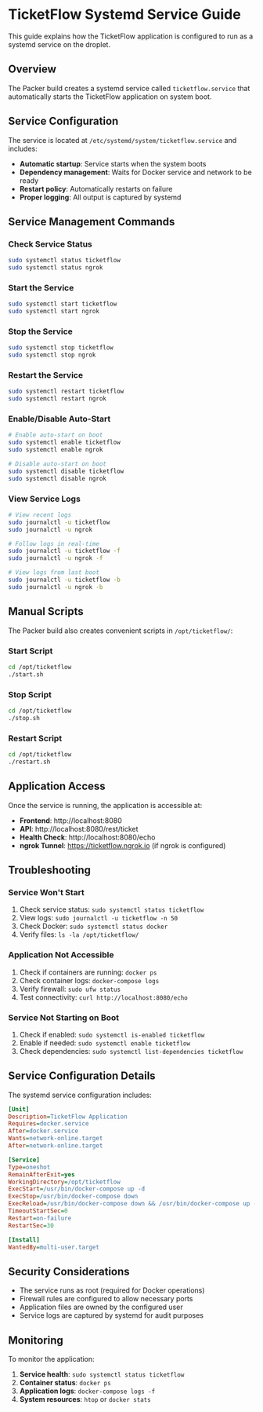 # TicketFlow Systemd Service Guide

This guide explains how the TicketFlow application is configured to run as a systemd service on the droplet.

## Overview

The Packer build creates a systemd service called `ticketflow.service` that automatically starts the TicketFlow application on system boot.

## Service Configuration

The service is located at `/etc/systemd/system/ticketflow.service` and includes:

- **Automatic startup**: Service starts when the system boots
- **Dependency management**: Waits for Docker service and network to be ready
- **Restart policy**: Automatically restarts on failure
- **Proper logging**: All output is captured by systemd

## Service Management Commands

### Check Service Status
```bash
sudo systemctl status ticketflow
sudo systemctl status ngrok
```

### Start the Service
```bash
sudo systemctl start ticketflow
sudo systemctl start ngrok
```

### Stop the Service
```bash
sudo systemctl stop ticketflow
sudo systemctl stop ngrok
```

### Restart the Service
```bash
sudo systemctl restart ticketflow
sudo systemctl restart ngrok
```

### Enable/Disable Auto-Start
```bash
# Enable auto-start on boot
sudo systemctl enable ticketflow
sudo systemctl enable ngrok

# Disable auto-start on boot
sudo systemctl disable ticketflow
sudo systemctl disable ngrok
```

### View Service Logs
```bash
# View recent logs
sudo journalctl -u ticketflow
sudo journalctl -u ngrok

# Follow logs in real-time
sudo journalctl -u ticketflow -f
sudo journalctl -u ngrok -f

# View logs from last boot
sudo journalctl -u ticketflow -b
sudo journalctl -u ngrok -b
```

## Manual Scripts

The Packer build also creates convenient scripts in `/opt/ticketflow/`:

### Start Script
```bash
cd /opt/ticketflow
./start.sh
```

### Stop Script
```bash
cd /opt/ticketflow
./stop.sh
```

### Restart Script
```bash
cd /opt/ticketflow
./restart.sh
```

## Application Access

Once the service is running, the application is accessible at:

- **Frontend**: http://localhost:8080
- **API**: http://localhost:8080/rest/ticket
- **Health Check**: http://localhost:8080/echo
- **ngrok Tunnel**: https://ticketflow.ngrok.io (if ngrok is configured)

## Troubleshooting

### Service Won't Start
1. Check service status: `sudo systemctl status ticketflow`
2. View logs: `sudo journalctl -u ticketflow -n 50`
3. Check Docker: `sudo systemctl status docker`
4. Verify files: `ls -la /opt/ticketflow/`

### Application Not Accessible
1. Check if containers are running: `docker ps`
2. Check container logs: `docker-compose logs`
3. Verify firewall: `sudo ufw status`
4. Test connectivity: `curl http://localhost:8080/echo`

### Service Not Starting on Boot
1. Check if enabled: `sudo systemctl is-enabled ticketflow`
2. Enable if needed: `sudo systemctl enable ticketflow`
3. Check dependencies: `sudo systemctl list-dependencies ticketflow`

## Service Configuration Details

The systemd service configuration includes:

```ini
[Unit]
Description=TicketFlow Application
Requires=docker.service
After=docker.service
Wants=network-online.target
After=network-online.target

[Service]
Type=oneshot
RemainAfterExit=yes
WorkingDirectory=/opt/ticketflow
ExecStart=/usr/bin/docker-compose up -d
ExecStop=/usr/bin/docker-compose down
ExecReload=/usr/bin/docker-compose down && /usr/bin/docker-compose up -d
TimeoutStartSec=0
Restart=on-failure
RestartSec=30

[Install]
WantedBy=multi-user.target
```

## Security Considerations

- The service runs as root (required for Docker operations)
- Firewall rules are configured to allow necessary ports
- Application files are owned by the configured user
- Service logs are captured by systemd for audit purposes

## Monitoring

To monitor the application:

1. **Service health**: `sudo systemctl status ticketflow`
2. **Container status**: `docker ps`
3. **Application logs**: `docker-compose logs -f`
4. **System resources**: `htop` or `docker stats` 